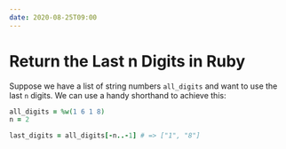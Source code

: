 ```yaml
---
date: 2020-08-25T09:00
---
```


# Return the Last n Digits in Ruby

Suppose we have a list of string numbers `all_digits` and want to use the last
`n` digits. We can use a handy shorthand to achieve this:

```ruby
all_digits = %w(1 6 1 8)
n = 2

last_digits = all_digits[-n..-1] # => ["1", "8"]
```
